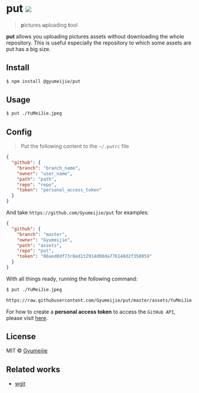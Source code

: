 # put [![](https://travis-ci.com/Gyumeijie/put.svg?branch=master)](https://travis-ci.com/Gyumeijie/put)

> **p**ictures **u**ploading **t**ool

**put** allows you uploading pictures assets without downloading the whole repository. This is useful especially the repository to which some assets are put has a big size.

## Install

```bash
$ npm install @gyumeijie/put
```

## Usage

```bash
$ put ./YuMeiJie.jpeg
```

## Config

> Put the following content to the `~/.putrc` file

```json
{
  "github": {
    "branch": "branch_name",
    "owner": "user_name",
    "path": "path",
    "repo": "repo",
    "token": "personal_access_token"
  }
}
```
And take `https://github.com/Gyumeijie/put` for examples:

```json
{
  "github": {
    "branch": "master",
    "owner": "Gyumeijie",
    "path": "assets",
    "repo": "put",
    "token": "06aed0df73r8ed1t2914d08da776148d2f350059"
  }
}
```
With all things ready, running the following command:

```bash
$ put ./YuMeiJie.jpeg

https://raw.githubusercontent.com/Gyumeijie/put/master/assets/YuMeiJie.jpeg
```

For how to create a **personal access token** to access the `GitHub API`, please visit [here](https://github.com/settings/tokens).

## License

MIT © [Gyumeijie](https://github.com/Gyumeijie)

## Related works
- [wgit](https://github.com/Gyumeijie/wgit)
